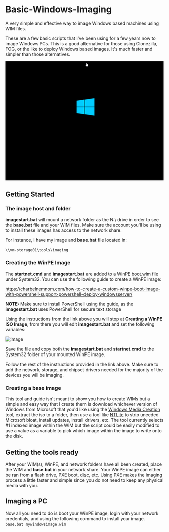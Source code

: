 # Basic-Windows-Imaging
A very simple and effective way to image Windows based machines using WIM files.

These are a few basic scripts that I've been using for a few years now to image Windows PCs. This is a good alternative for those using Clonezilla, FOG, or the like to deploy Windows based images. It's much faster and simpler than those alternatives. 

![](example.gif)

## Getting Started
### The image host and folder
**imagestart.bat** will mount a network folder as the N:\ drive in order to see the **base.bat** file and your WIM files. Make sure the account you'll be using to install these images has access to the network share. 

For instance, I have my image and **base.bat** file located in:

`\\vm-storage01\tools\imaging`

### Creating the WinPE Image
The **startnet.cmd** and **imagestart.bat** are added to a WinPE boot.wim file under System32. You can use the following guide to create a WinPE image:

https://charbelnemnom.com/how-to-create-a-custom-winpe-boot-image-with-powershell-support-powershell-deploy-windowsserver/

**NOTE:** Make sure to install PowerShell using the guide, as the **imagestart.bat** uses PowerShell for secure text storage

Using the instructions from the link above you will stop at **Creating a WinPE ISO Image**, from there you will edit **imagestart.bat** and set the following variables:

![image](https://user-images.githubusercontent.com/474958/142444717-f0414c6b-d748-491f-8e08-1b79b059a4fd.png)

Save the file and copy both the **imagestart.bat** and **startnet.cmd** to the System32 folder of your mounted WinPE image.

Follow the rest of the instructions provided in the link above. Make sure to add the network, storage, and chipset drivers needed for the majority of the devices you will be imaging.

### Creating a base image
This tool and guide isn't meant to show you how to create WIMs but a simple and easy way that I create them is download whichever version of Windows from Microsoft that you'd like using the [Windows Media Creation](https://www.microsoft.com/en-us/software-download/windows10) tool, extract the iso to a folder, then use a tool like [NTLite](https://www.ntlite.com/) to strip uneeded Microsoft bloat, install updates, install drivers, etc. The tool currently selects #1 indexed image within the WIM but the script could be easily modified to use a value as a variable to pick which image within the image to write onto the disk.

## Getting the tools ready
After your WIM(s), WinPE, and network folders have all been created, place the WIM and **base.bat** in your network share. 
Your WinPE image can either be ran from a flash drive, PXE boot, disc, etc. Using PXE makes the imaging process a little faster and simple since you do not need to keep any physical media with you.

## Imaging a PC
Now all you need to do is boot your WinPE image, login with your network credentials, and using the following command to install your image.
`base.bat mywindowsimage.wim`
